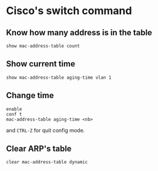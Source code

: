 # Cisco's switch command
## Know how many address is in the table 
`show mac-address-table count`

## Show current time
`show mac-address-table aging-time vlan 1`

## Change time
```
enable
conf t
mac-address-table aging-time <nb>
```
and `CTRL-Z` for quit config mode.

## Clear ARP's table
`clear mac-address-table dynamic` 
